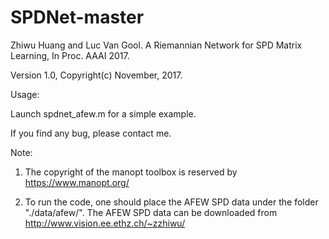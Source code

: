 # SPDNet-master
Zhiwu Huang and Luc Van Gool. A Riemannian Network for SPD Matrix Learning, In Proc. AAAI 2017. 

Version 1.0,  Copyright(c) November, 2017. 

Usage:

Launch spdnet_afew.m for a simple example.

If you find any bug, please contact me. 

Note:

1. The copyright of the manopt toolbox is reserved by https://www.manopt.org/  

2. To run the code, one should place the AFEW SPD data under the folder "./data/afew/". The AFEW SPD data can be downloaded from http://www.vision.ee.ethz.ch/~zzhiwu/


